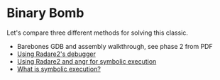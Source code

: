 # Binary Bomb

Let's compare three different methods for solving this classic.

- Barebones GDB and assembly walkthrough, see phase 2 from PDF
- [Using Radare2's debugger](https://www.unlogic.co.uk/2016/04/20/binary-bomb-with-radare2-phase-2/)
- [Using Radare2 and angr for symbolic execution](http://ctfhacker.com/ctf/python/symbolic/execution/reverse/radare/2015/11/28/cmu-binary-bomb-flag2.html)
- [What is symbolic execution?](https://en.wikipedia.org/wiki/Symbolic_execution)
